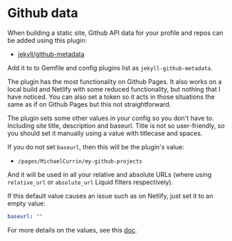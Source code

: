 # Github data

When building a static site, Github API data for your profile and repos can be added using this plugin:

- [jekyll/github-metadata](https://github.com/jekyll/github-metadata)

Add it to to Gemfile and config plugins list as `jekyll-github-metadata`.

The plugin has the most functionality on Github Pages. It also works on a local build and Netlify with some reduced functionality, but nothing that I have noticed. You can also set a token so it acts in those situations the same as if on Github Pages but this not straightforward.

The plugin sets some other values in your config so you don't have to. Including site title, description and baseurl. Title is not so user-friendly, so you should set it manually using a value with titlecase and spaces.

If you do not set `baseurl`, then this will be the plugin's value:

- `/pages/MichaelCurrin/my-github-projects`

And it will be used in all your relative and absolute URLs (where using `relative_url` or `absolute_url` Liquid filters respectively).

If this default value causes an issue such as on Netlify, just set it to an empty value:

```yml
baseurl: ""
```

For more details on the values, see this [doc](https://github.com/jekyll/github-metadata/blob/master/docs/site.github.md).

